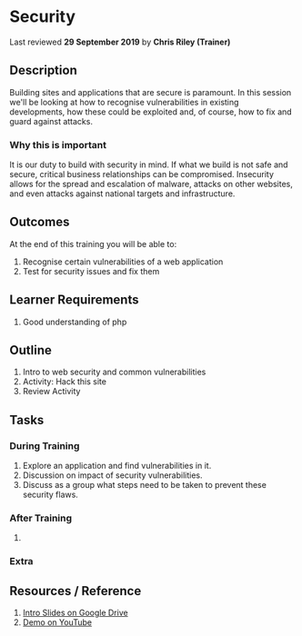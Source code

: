 # Security
Last reviewed **29 September 2019** by **Chris Riley (Trainer)**

## Description
Building sites and applications that are secure is paramount. In this session we'll be looking at how to recognise vulnerabilities in existing developments, how these could be exploited and, of course, how to fix and guard against attacks.

### Why this is important
It is our duty to build with security in mind. If what we build is not safe and secure, critical business relationships can be compromised. Insecurity allows for the spread and escalation of malware, attacks on other websites, and even attacks against national targets and infrastructure.

## Outcomes

At the end of this training you will be able to:
1. Recognise certain vulnerabilities of a web application
1. Test for security issues and fix them

## Learner Requirements

1. Good understanding of php

## Outline

1. Intro to web security and common vulnerabilities
1. Activity: Hack this site
1. Review Activity

## Tasks

### During Training
1. Explore an application and find vulnerabilities in it.
1. Discussion on impact of security vulnerabilities.
1. Discuss as a group what steps need to be taken to prevent these security flaws.

### After Training
1.

### Extra

## Resources / Reference

1. [Intro Slides on Google Drive](#)
1. [Demo on YouTube](#)
